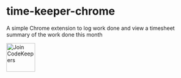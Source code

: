 # time-keeper-chrome
A simple Chrome extension to log work done and view a timesheet summary of the work done this month


[<img src="https://vulps.co.uk/raw/img/codekeepers-text.png" alt="Join CodeKeepers" height="75"/>](https://discord.gg/uhvQpVmxeK)
